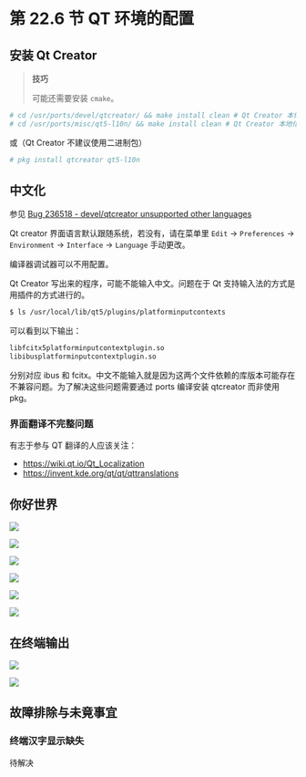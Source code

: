# 第 22.6 节 QT 环境的配置



## 安装 Qt Creator

>**技巧**
>
>可能还需要安装 `cmake`。


```sh
# cd /usr/ports/devel/qtcreator/ && make install clean # Qt Creator 本体
# cd /usr/ports/misc/qt5-l10n/ && make install clean # Qt Creator 本地化语言包，如中文
```

或（Qt Creator 不建议使用二进制包）

```sh
# pkg install qtcreator qt5-l10n
```

## 中文化

参见 [Bug 236518 - devel/qtcreator unsupported other languages](https://bugs.freebsd.org/bugzilla/show_bug.cgi?id=236518)

Qt creator 界面语言默认跟随系统，若没有，请在菜单里 `Edit` -> `Preferences` -> `Environment` -> `Interface` -> `Language` 手动更改。

编译器调试器可以不用配置。

Qt Creator 写出来的程序，可能不能输入中文。问题在于 Qt 支持输入法的方式是用插件的方式进行的。

```sh
$ ls /usr/local/lib/qt5/plugins/platforminputcontexts
```

可以看到以下输出：

```sh
libfcitx5platforminputcontextplugin.so
libibusplatforminputcontextplugin.so
```

分别对应 ibus 和 fcitx。中文不能输入就是因为这两个文件依赖的库版本可能存在不兼容问题。为了解决这些问题需要通过 ports 编译安装 qtcreator 而非使用 pkg。

### 界面翻译不完整问题

有志于参与 QT 翻译的人应该关注：

- <https://wiki.qt.io/Qt_Localization>
- <https://invent.kde.org/qt/qt/qttranslations>

## 你好世界

![](../.gitbook/assets/Creator3.png)

![](../.gitbook/assets/Creator4.png)

![](../.gitbook/assets/Creator5.png)

![](../.gitbook/assets/Creator6.png)

![](../.gitbook/assets/Creator7.png)

![](../.gitbook/assets/Creator9.png)

## 在终端输出

![](../.gitbook/assets/Creator2.png)

![](../.gitbook/assets/Creator1.png)



## 故障排除与未竟事宜



### 终端汉字显示缺失

待解决

